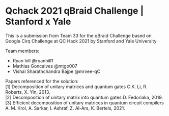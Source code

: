 # Qchack 2021 qBraid Challenge | Stanford x Yale 

This is a submission from Team 33 for the qBraid Challenge based on Google Cirq Challenge at QC Hack 2021 by Stanford and Yale University

Team members: 
- Ryan hill @ryanhill1
- Mathias Goncalves @mtgo007
- Vishal Sharathchandra Bajpe @mrvee-qC 

Papers referenced for the solution: <br />
[1] Decomposition of unitary matrices and quantum gates C.K. Li, R. Roberts, X. Yin, 2013. <br />
[2] Decomposition of unitary matrix into quantum gates D. Fedoriaka, 2019. <br />
[3] Efficient decomposition of unitary matrices in quantum circuit compilers A. M. Krol, A. Sarkar, I. Ashraf,
Z. Al-Ars, K. Bertels, 2021.
